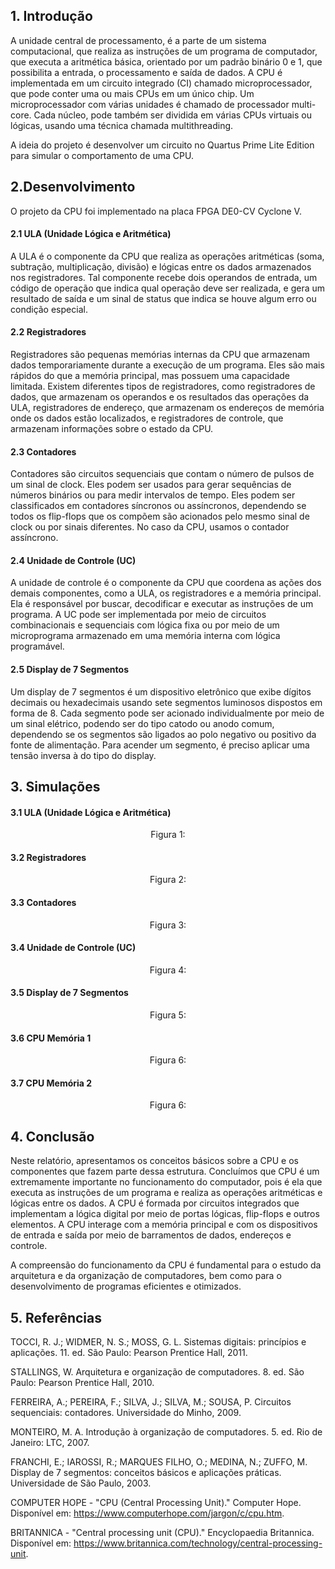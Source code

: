 ## 1. Introdução

A unidade central de processamento, é a parte de um sistema computacional, que realiza as instruções de um programa de computador, que executa a aritmética básica, orientado por um padrão binário 0 e 1, que possibilita a entrada, o processamento e saída de dados.  A CPU é implementada em um circuito integrado (CI) chamado microprocessador, que pode conter uma ou mais CPUs em um único chip. Um microprocessador com várias unidades é chamado de processador multi-core. Cada núcleo, pode também ser dividida em várias CPUs virtuais ou lógicas, usando uma técnica chamada multithreading.

A ideia do projeto é desenvolver um circuito no Quartus Prime Lite Edition para simular o comportamento de uma CPU.

## 2.Desenvolvimento

O projeto da CPU foi implementado na placa FPGA DE0-CV Cyclone V.

#### 2.1 ULA (Unidade Lógica e Aritmética)

A ULA é o componente da CPU que realiza as operações aritméticas (soma, subtração, multiplicação, divisão) e lógicas entre os dados armazenados nos registradores. Tal componente recebe dois operandos de entrada, um código de operação que indica qual operação deve ser realizada, e gera um resultado de saída e um sinal de status que indica se houve algum erro ou condição especial.

#### 2.2 Registradores
Registradores são pequenas memórias internas da CPU que armazenam dados temporariamente durante a execução de um programa. Eles são mais rápidos do que a memória principal, mas possuem uma capacidade limitada. Existem diferentes tipos de registradores, como registradores de dados, que armazenam os operandos e os resultados das operações da ULA, registradores de endereço, que armazenam os endereços de memória onde os dados estão localizados, e registradores de controle, que armazenam informações sobre o estado da CPU.

#### 2.3 Contadores
Contadores são circuitos sequenciais que contam o número de pulsos de um sinal de clock. Eles podem ser usados para gerar sequências de números binários ou para medir intervalos de tempo. Eles podem ser classificados em contadores síncronos ou assíncronos, dependendo se todos os flip-flops que os compõem são acionados pelo mesmo sinal de clock ou por sinais diferentes. No caso da CPU, usamos o contador assíncrono.

#### 2.4 Unidade de Controle (UC)
A unidade de controle é o componente da CPU que coordena as ações dos demais componentes, como a ULA, os registradores e a memória principal. Ela é responsável por buscar, decodificar e executar as instruções de um programa. A UC pode ser implementada por meio de circuitos combinacionais e sequenciais com lógica fixa ou por meio de um microprograma armazenado em uma memória interna com lógica programável.

#### 2.5 Display de 7 Segmentos

Um display de 7 segmentos é um dispositivo eletrônico que exibe dígitos decimais ou hexadecimais usando sete segmentos luminosos dispostos em forma de 8. Cada segmento pode ser acionado individualmente por meio de um sinal elétrico, podendo ser do tipo catodo ou anodo comum, dependendo se os segmentos são ligados ao polo negativo ou positivo da fonte de alimentação. Para acender um segmento, é preciso aplicar uma tensão inversa à do tipo do display. 

## 3. Simulações

#### 3.1 ULA (Unidade Lógica e Aritmética)

<p align="center">
  <img src=" "/> <br/>
  Figura 1: 
</p>

#### 3.2 Registradores

<p align="center">
  <img src=" "/> <br/>
  Figura 2: 
</p>

#### 3.3 Contadores

<p align="center">
  <img src=" "/> <br/>
  Figura 3: 
</p>

#### 3.4 Unidade de Controle (UC)

<p align="center">
  <img src=" "/> <br/>
  Figura 4: 
</p>

#### 3.5 Display de 7 Segmentos

<p align="center">
  <img src=" "/> <br/>
  Figura 5: 
</p>

#### 3.6 CPU Memória 1

<p align="center">
  <img src=" "/> <br/>
  Figura 6: 
</p>

#### 3.7 CPU Memória 2

<p align="center">
  <img src=" "/> <br/>
  Figura 6: 
</p>

## 4. Conclusão

Neste relatório, apresentamos os conceitos básicos sobre a CPU e os componentes que fazem parte dessa estrutura.  Concluímos que CPU é um extremamente importante no funcionamento do computador, pois é ela que executa as instruções de um programa e realiza as operações aritméticas e lógicas entre os dados. A CPU é formada por circuitos integrados que implementam a lógica digital por meio de portas lógicas, flip-flops e outros elementos. A CPU interage com a memória principal e com os dispositivos de entrada e saída por meio de barramentos de dados, endereços e controle.

A compreensão do funcionamento da CPU é fundamental para o estudo da arquitetura e da organização de computadores, bem como para o desenvolvimento de programas eficientes e otimizados.

## 5. Referências

TOCCI, R. J.; WIDMER, N. S.; MOSS, G. L. Sistemas digitais: princípios e aplicações. 11. ed. São Paulo: Pearson Prentice Hall, 2011.

STALLINGS, W. Arquitetura e organização de computadores. 8. ed. São Paulo: Pearson Prentice Hall, 2010.

FERREIRA, A.; PEREIRA, F.; SILVA, J.; SILVA, M.; SOUSA, P. Circuitos sequenciais: contadores. Universidade do Minho, 2009.

MONTEIRO, M. A. Introdução à organização de computadores. 5. ed. Rio de Janeiro: LTC, 2007.

FRANCHI, E.; IAROSSI, R.; MARQUES FILHO, O.; MEDINA, N.; ZUFFO, M. Display de 7 segmentos: conceitos básicos e aplicações práticas. Universidade de São Paulo, 2003. 

COMPUTER HOPE - "CPU (Central Processing Unit)." Computer Hope. Disponível em: https://www.computerhope.com/jargon/c/cpu.htm.

BRITANNICA - "Central processing unit (CPU)." Encyclopaedia Britannica. Disponível em: https://www.britannica.com/technology/central-processing-unit.

